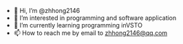 - 👋 Hi, I’m @zhhong2146
- 👀 I’m interested in programming and software application
- 🌱 I’m currently learning programming inVSTO
- 📫 How to reach me by email to zhhong2146@qq.com

<!---
zhhong2146/zhhong2146 is a ✨ special ✨ repository because its `README.md` (this file) appears on your GitHub profile.
You can click the Preview link to take a look at your changes.
--->
